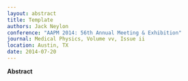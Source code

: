 ```yaml
---
layout: abstract
title: Template
authors: Jack Neylon
conference: "AAPM 2014: 56th Annual Meeting & Exhibition"
journal: Medical Physics, Volume vv, Issue ii
location: Austin, TX
date: 2014-07-20
---
```

**Abstract**
